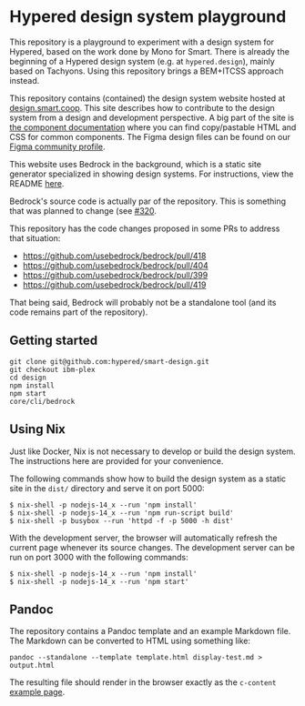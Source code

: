 # Hypered design system playground

This repository is a playground to experiment with a design system for Hypered,
based on the work done by Mono for Smart. There is already the beginning of a
Hypered design system (e.g. at `hypered.design`), mainly based on Tachyons.
Using this repository brings a BEM+ITCSS approach instead.

This repository contains (contained) the design system website hosted at <a
href="https://design.smart.coop/">design.smart.coop</a>. This site describes
how to contribute to the design system from a design and development
perspective. A big part of the site is <a
href="https://design.smart.coop/development/component-documentation.html">the
component documentation</a> where you can find copy/pastable HTML and CSS for
common components. The Figma design files can be found on our [Figma community
profile](https://www.figma.com/@smartcoop).

This website uses Bedrock in the background, which is a static site generator
specialized in showing design systems. For instructions, view the README <a
href="https://github.com/usebedrock/bedrock">here</a>.

Bedrock's source code is actually par of the repository. This is something that
was planned to change (see
[#320](https://github.com/usebedrock/bedrock/issues/320).

This repository has the code changes proposed in some PRs to address that
situation:

- https://github.com/usebedrock/bedrock/pull/418
- https://github.com/usebedrock/bedrock/pull/404
- https://github.com/usebedrock/bedrock/pull/399
- https://github.com/usebedrock/bedrock/pull/419

That being said, Bedrock will probably not be a standalone tool (and its code
remains part of the repository).

## Getting started

    git clone git@github.com:hypered/smart-design.git
    git checkout ibm-plex
    cd design
    npm install
    npm start
    core/cli/bedrock

## Using Nix

Just like Docker, Nix is not necessary to develop or build the design system.
The instructions here are provided for your convenience.

The following commands show how to build the design system as a static site in
the `dist/` directory and serve it on port 5000:

```
$ nix-shell -p nodejs-14_x --run 'npm install'
$ nix-shell -p nodejs-14_x --run 'npm run-script build'
$ nix-shell -p busybox --run 'httpd -f -p 5000 -h dist'
```

With the development server, the browser will automatically refresh the current
page whenever its source changes. The development server can be run on port
3000 with the following commands:

```
$ nix-shell -p nodejs-14_x --run 'npm install'
$ nix-shell -p nodejs-14_x --run 'npm start'
```

## Pandoc

The repository contains a Pandoc template and an example Markdown file. The
Markdown can be converted to HTML using something like:

```
pandoc --standalone --template template.html display-test.md > output.html
```

The resulting file should render in the browser exactly as the `c-content`
[example
page](https://design.smart.coop/development/design-tests/display-test.html).
